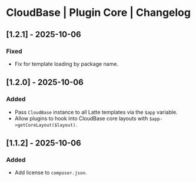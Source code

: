 # CloudBase | Plugin Core | Changelog

## [1.2.1] - 2025-10-06
### Fixed
- Fix for template loading by package name.

## [1.2.0] - 2025-10-06
### Added
- Pass `CloudBase` instance to all Latte templates via the `$app` variable.
- Allow plugins to hook into CloudBase core layouts with `$app->getCoreLayout($layout)`.

## [1.1.2] - 2025-10-06
### Added
- Add license to `composer.json`.